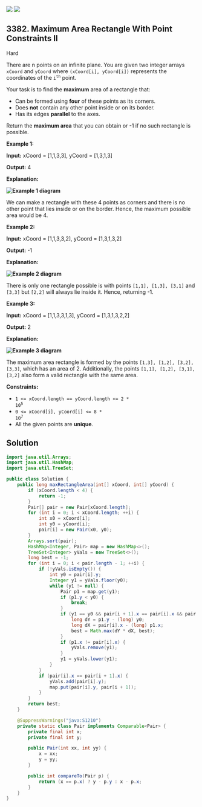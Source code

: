 [![](https://img.shields.io/github/stars/javadev/LeetCode-in-Java?label=Stars&style=flat-square)](https://github.com/javadev/LeetCode-in-Java)
[![](https://img.shields.io/github/forks/javadev/LeetCode-in-Java?label=Fork%20me%20on%20GitHub%20&style=flat-square)](https://github.com/javadev/LeetCode-in-Java/fork)

## 3382\. Maximum Area Rectangle With Point Constraints II

Hard

There are n points on an infinite plane. You are given two integer arrays `xCoord` and `yCoord` where `(xCoord[i], yCoord[i])` represents the coordinates of the <code>i<sup>th</sup></code> point.

Your task is to find the **maximum** area of a rectangle that:

*   Can be formed using **four** of these points as its corners.
*   Does **not** contain any other point inside or on its border.
*   Has its edges **parallel** to the axes.

Return the **maximum area** that you can obtain or -1 if no such rectangle is possible.

**Example 1:**

**Input:** xCoord = [1,1,3,3], yCoord = [1,3,1,3]

**Output:** 4

**Explanation:**

**![Example 1 diagram](https://assets.leetcode.com/uploads/2024/11/02/example1.png)**

We can make a rectangle with these 4 points as corners and there is no other point that lies inside or on the border. Hence, the maximum possible area would be 4.

**Example 2:**

**Input:** xCoord = [1,1,3,3,2], yCoord = [1,3,1,3,2]

**Output:** \-1

**Explanation:**

**![Example 2 diagram](https://assets.leetcode.com/uploads/2024/11/02/example2.png)**

There is only one rectangle possible is with points `[1,1], [1,3], [3,1]` and `[3,3]` but `[2,2]` will always lie inside it. Hence, returning -1.

**Example 3:**

**Input:** xCoord = [1,1,3,3,1,3], yCoord = [1,3,1,3,2,2]

**Output:** 2

**Explanation:**

**![Example 3 diagram](https://assets.leetcode.com/uploads/2024/11/02/example3.png)**

The maximum area rectangle is formed by the points `[1,3], [1,2], [3,2], [3,3]`, which has an area of 2. Additionally, the points `[1,1], [1,2], [3,1], [3,2]` also form a valid rectangle with the same area.

**Constraints:**

*   <code>1 <= xCoord.length == yCoord.length <= 2 * 10<sup>5</sup></code>
*   <code>0 <= xCoord[i], yCoord[i] <= 8 * 10<sup>7</sup></code>
*   All the given points are **unique**.

## Solution

```java
import java.util.Arrays;
import java.util.HashMap;
import java.util.TreeSet;

public class Solution {
    public long maxRectangleArea(int[] xCoord, int[] yCoord) {
        if (xCoord.length < 4) {
            return -1;
        }
        Pair[] pair = new Pair[xCoord.length];
        for (int i = 0; i < xCoord.length; ++i) {
            int x0 = xCoord[i];
            int y0 = yCoord[i];
            pair[i] = new Pair(x0, y0);
        }
        Arrays.sort(pair);
        HashMap<Integer, Pair> map = new HashMap<>();
        TreeSet<Integer> yVals = new TreeSet<>();
        long best = -1;
        for (int i = 0; i < pair.length - 1; ++i) {
            if (!yVals.isEmpty()) {
                int y0 = pair[i].y;
                Integer y1 = yVals.floor(y0);
                while (y1 != null) {
                    Pair p1 = map.get(y1);
                    if (p1.y < y0) {
                        break;
                    }
                    if (y1 == y0 && pair[i + 1].x == pair[i].x && pair[i + 1].y == p1.y) {
                        long dY = p1.y - (long) y0;
                        long dX = pair[i].x - (long) p1.x;
                        best = Math.max(dY * dX, best);
                    }
                    if (p1.x != pair[i].x) {
                        yVals.remove(y1);
                    }
                    y1 = yVals.lower(y1);
                }
            }
            if (pair[i].x == pair[i + 1].x) {
                yVals.add(pair[i].y);
                map.put(pair[i].y, pair[i + 1]);
            }
        }
        return best;
    }

    @SuppressWarnings("java:S1210")
    private static class Pair implements Comparable<Pair> {
        private final int x;
        private final int y;

        public Pair(int xx, int yy) {
            x = xx;
            y = yy;
        }

        public int compareTo(Pair p) {
            return (x == p.x) ? y - p.y : x - p.x;
        }
    }
}
```